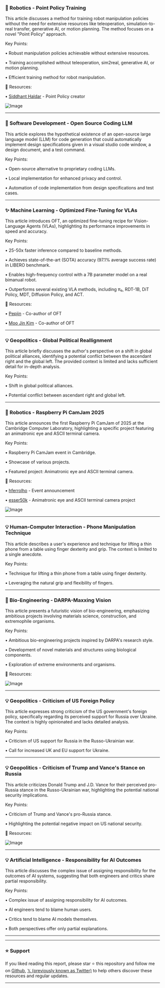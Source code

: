 ### 🤖 Robotics - Point Policy Training

This article discusses a method for training robot manipulation policies without the need for extensive resources like teleoperation, simulation-to-real transfer, generative AI, or motion planning.  The method focuses on a novel "Point Policy" approach.

Key Points:

• Robust manipulation policies achievable without extensive resources.

• Training accomplished without teleoperation, sim2real, generative AI, or motion planning.


• Efficient training method for robot manipulation.


🔗 Resources:

• [Siddhant Haldar](https://x.com/haldar_siddhant) - Point Policy creator

![Image](https://pbs.twimg.com/ext_tw_video_thumb/1895517285214769154/pu/img/Jr12i9YBLhv_KjLy.jpg)


---

### 🚀 Software Development - Open Source Coding LLM

This article explores the hypothetical existence of an open-source large language model (LLM) for code generation that could automatically implement design specifications given in a visual studio code window, a design document, and a test command.

Key Points:

• Open-source alternative to proprietary coding LLMs.

• Local implementation for enhanced privacy and control.


• Automation of code implementation from design specifications and test cases.


---

### ✨ Machine Learning - Optimized Fine-Tuning for VLAs

This article introduces OFT, an optimized fine-tuning recipe for Vision-Language Agents (VLAs), highlighting its performance improvements in speed and accuracy.

Key Points:

• 25-50x faster inference compared to baseline methods.

• Achieves state-of-the-art (SOTA) accuracy (97.1% average success rate) in LIBERO benchmark.


• Enables high-frequency control with a 7B parameter model on a real bimanual robot.


• Outperforms several existing VLA methods, including π₀, RDT-1B, DiT Policy, MDT, Diffusion Policy, and ACT.


🔗 Resources:

• [Pepijn](https://x.com/pepijn2233) - Co-author of OFT

• [Moo Jin Kim](https://x.com/moo_jin_kim) - Co-author of OFT


---

### 💡 Geopolitics - Global Political Reallignment

This article briefly discusses the author's perspective on a shift in global political alliances, identifying a potential conflict between the ascendant right and the global left.  The provided context is limited and lacks sufficient detail for in-depth analysis.

Key Points:

•  Shift in global political alliances.


• Potential conflict between ascendant right and global left.


---

### 🚀 Robotics - Raspberry Pi CamJam 2025

This article announces the first Raspberry Pi CamJam of 2025 at the Cambridge Computer Laboratory, highlighting a specific project featuring an animatronic eye and ASCII terminal camera.

Key Points:

• Raspberry Pi CamJam event in Cambridge.


• Showcase of various projects.


• Featured project: Animatronic eye and ASCII terminal camera.


🔗 Resources:

• [hferrolho](https://x.com/hferrolho) - Event announcement

• [esser50k](https://x.com/esser50k) - Animatronic eye and ASCII terminal camera project

![Image](https://pbs.twimg.com/ext_tw_video_thumb/1895807861214547968/pu/img/vdiUefbazeWMNbAP.jpg)


---

### 💡 Human-Computer Interaction - Phone Manipulation Technique

This article describes a user's experience and technique for lifting a thin phone from a table using finger dexterity and grip.  The context is limited to a single anecdote.

Key Points:

•  Technique for lifting a thin phone from a table using finger dexterity.


• Leveraging the natural grip and flexibility of fingers.



---

### 🤖 Bio-Engineering -  DARPA-Maxxing Vision

This article presents a futuristic vision of bio-engineering, emphasizing ambitious projects involving materials science, construction, and extremophile organisms.

Key Points:

•  Ambitious bio-engineering projects inspired by DARPA's research style.

•  Development of novel materials and structures using biological components.



•  Exploration of extreme environments and organisms.

🔗 Resources:

![Image](https://pbs.twimg.com/media/GkvQ1FHWcAAsE50?format=png&name=small)


---

### 💡 Geopolitics - Criticism of US Foreign Policy

This article expresses strong criticism of the US government's foreign policy, specifically regarding its perceived support for Russia over Ukraine.  The context is highly opinionated and lacks detailed analysis.

Key Points:

•  Criticism of US support for Russia in the Russo-Ukrainian war.

•  Call for increased UK and EU support for Ukraine.



---

### 💡 Geopolitics - Criticism of Trump and Vance's Stance on Russia

This article criticizes Donald Trump and J.D. Vance for their perceived pro-Russia stance in the Russo-Ukrainian war, highlighting the potential national security implications.

Key Points:

• Criticism of Trump and Vance's pro-Russia stance.


•  Highlighting the potential negative impact on US national security.


🔗 Resources:

![Image](https://pbs.twimg.com/amplify_video_thumb/1895545318411743232/img/CPgTU9ZLd5uSU_EK.jpg)


---

### 💡 Artificial Intelligence - Responsibility for AI Outcomes

This article discusses the complex issue of assigning responsibility for the outcomes of AI systems, suggesting that both engineers and critics share partial responsibility.

Key Points:

•  Complex issue of assigning responsibility for AI outcomes.

•  AI engineers tend to blame human users.


•  Critics tend to blame AI models themselves.


•  Both perspectives offer only partial explanations.

---


---

### ⭐️ Support

If you liked reading this report, please star ⭐️ this repository and follow me on [Github](https://github.com/Drix10), [𝕏 (previously known as Twitter)](https://x.com/DRIX_10_) to help others discover these resources and regular updates.

---
